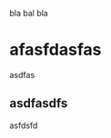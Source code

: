 <!-- README.md is generated from README.Rmd. Please edit that file -->
bla bal bla

afasfdasfas
===========

asdfas

asdfasdfs
---------

asfdsfd

